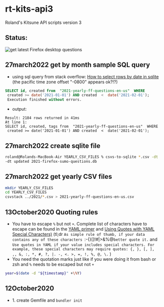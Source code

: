 # rt-kits-api3
 Roland's Kitsune API scripts version 3
## Status:

![get latest Firefox desktop questions](https://github.com/rtanglao/rt-kits-api3/workflows/get%20latest%20Firefox%20desktop%20questions/badge.svg)

## 27march2022 get by month sample SQL query
* using sql query from stack overflow: [How to select rows by date in sqlite](https://stackoverflow.com/questions/13020611/how-to-select-rows-by-date-in-sqlite) (the pacific time zone offset "-0800" appears ok?!?)

```sql
SELECT id, created from  "2021-yearly-ff-questions-en-us"  WHERE
 created >= date('2021-01-01') AND created  <  date('2021-02-01');
 Execution finished without errors.
```
* output:
```
Result: 2184 rows returned in 41ms
At line 1:
SELECT id, created, tags from  "2021-yearly-ff-questions-en-us"  WHERE
 created >= date('2021-01-01') AND created  <  date('2021-02-01');
```

## 27march2022 create sqlite file

```bash
roland@Rolands-MacBook-Air YEARLY_CSV_FILES % csvs-to-sqlite *.csv -dt created \ 
-dt updated 2021-firefox-sumo-questions.db
```
## 27march2022 get yearly CSV files

```bash
mkdir YEARLY_CSV_FILES
cd YEARLY_CSV_FILES
csvstack ../2021/*.csv > 2021-yearly-ff-questions-en-us.csv
```

## 13October2020 Quoting rules
* You have to escape ```%``` but not ```+```. Complete list of characters have to escape can be found in the [YAML primer](https://docs.octoprint.org/en/master/configuration/yaml.html) and [Using Quotes with YAML Special Characters)](https://support.asg.com/mob/mvw/10_0/mv_ag/using_quotes_with_yaml_special_characters.htm) (tl;dr ```As simple rule of thumb, if your data contains any of these characters ```:-{}[]!#|>&%@``` better quote it. ``` and ```Use quotes in YAML if your value includes special characters. For example, these special characters may require quotes: {, }, [, ], ,, &, :, *, #, ?, |. -, <. >, =, !, %, @, \.``` ) 
* You need the quotation marks just like if you were doing it from bash or zsh and ```%``` needs to be escaped but not ```+```

```bash
year=$(date -d "${timestamp}" +\%Y)
```
## 12October2020
* 1\. create Gemfile and ```bundler init```
